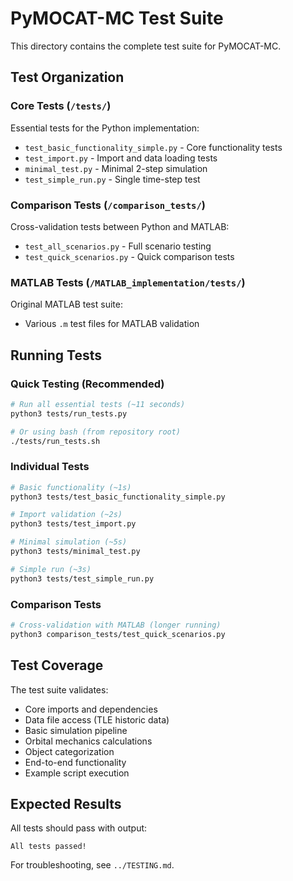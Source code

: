 # PyMOCAT-MC Test Suite

This directory contains the complete test suite for PyMOCAT-MC.

## Test Organization

### Core Tests (`/tests/`)
Essential tests for the Python implementation:
- `test_basic_functionality_simple.py` - Core functionality tests
- `test_import.py` - Import and data loading tests  
- `minimal_test.py` - Minimal 2-step simulation
- `test_simple_run.py` - Single time-step test

### Comparison Tests (`/comparison_tests/`)
Cross-validation tests between Python and MATLAB:
- `test_all_scenarios.py` - Full scenario testing
- `test_quick_scenarios.py` - Quick comparison tests

### MATLAB Tests (`/MATLAB_implementation/tests/`)
Original MATLAB test suite:
- Various `.m` test files for MATLAB validation

## Running Tests

### Quick Testing (Recommended)
```bash
# Run all essential tests (~11 seconds)
python3 tests/run_tests.py

# Or using bash (from repository root)
./tests/run_tests.sh
```

### Individual Tests
```bash
# Basic functionality (~1s)
python3 tests/test_basic_functionality_simple.py

# Import validation (~2s)  
python3 tests/test_import.py

# Minimal simulation (~5s)
python3 tests/minimal_test.py

# Simple run (~3s)
python3 tests/test_simple_run.py
```

### Comparison Tests
```bash
# Cross-validation with MATLAB (longer running)
python3 comparison_tests/test_quick_scenarios.py
```

## Test Coverage

The test suite validates:
- Core imports and dependencies
- Data file access (TLE historic data)
- Basic simulation pipeline
- Orbital mechanics calculations
- Object categorization
- End-to-end functionality
- Example script execution

## Expected Results

All tests should pass with output:
```
All tests passed!
```

For troubleshooting, see `../TESTING.md`.